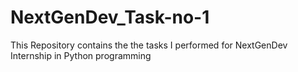 # NextGenDev_Task-no-1
This Repository contains the the tasks I performed for NextGenDev Internship in Python programming
